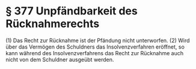 # § 377 Unpfändbarkeit des Rücknahmerechts
(1) Das Recht zur Rücknahme ist der Pfändung nicht unterworfen.
(2) Wird über das Vermögen des Schuldners das Insolvenzverfahren eröffnet, so kann während des Insolvenzverfahrens das Recht zur Rücknahme auch nicht von dem Schuldner ausgeübt werden.